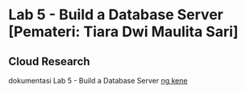 # Lab 5 - Build a Database Server [Pemateri: Tiara Dwi Maulita Sari]
## Cloud Research
dokumentasi Lab 5 - Build a Database Server [ng kene](https://docs.google.com/document/d/1Kt7Lbn9wPwKEDfXNopW3alRdMi-YoYdO9uUjRcSCSpo/edit?usp=drive_link)
